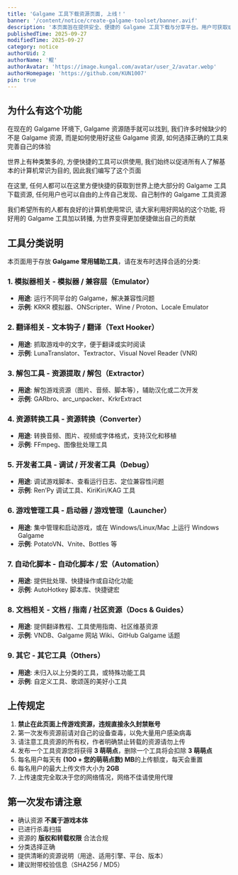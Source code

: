 ```yaml
---
title: 'Galgame 工具下载资源页面, 上线！'
banner: '/content/notice/create-galgame-toolset/banner.avif'
description: '本页面旨在提供安全、便捷的 Galgame 工具下载与分享平台。用户可获取或上传模拟器、翻译工具、解包/转换工具、开发者工具、启动器、自动化脚本及相关文档等资源。发布前请确保资源合法、不含游戏本体、已查毒并归类准确。平台鼓励合理使用工具、提升游戏体验，同时通过萌萌点机制激励优质分享，让每位用户都能安全、高效地探索 Galgame 世界。'
publishedTime: 2025-09-27
modifiedTime: 2025-09-27
category: notice
authorUid: 2
authorName: '鲲'
authorAvatar: 'https://image.kungal.com/avatar/user_2/avatar.webp'
authorHomepage: 'https://github.com/KUN1007'
pin: true
---
```


## 为什么有这个功能

在现在的 Galgame 环境下, Galgame 资源随手就可以找到, 我们许多时候缺少的不是 Galgame 资源, 而是如何使用好这些 Galgame 资源, 如何选择正确的工具来完善自己的体验

世界上有种类繁多的, 方便快捷的工具可以供使用, 我们始终以促进所有人了解基本的计算机常识为目的, 因此我们编写了这个页面

在这里, 任何人都可以在这里方便快捷的获取到世界上绝大部分的 Galgame 工具下载资源, 任何用户也可以自由的上传自己发现、自己制作的 Galgame 工具资源

我们希望所有的人都有良好的计算机使用常识, 请大家利用好网站的这个功能, 将好用的 Galgame 工具加以转播, 为世界变得更加便捷做出自己的贡献

## 工具分类说明

本页面用于存放 **Galgame 常用辅助工具**，请在发布时选择合适的分类:

### 1. 模拟器相关 - 模拟器 / 兼容层（Emulator）

- **用途**: 运行不同平台的 Galgame，解决兼容性问题
- **示例**: KRKR 模拟器、ONScripter、Wine / Proton、Locale Emulator

### 2. 翻译相关 - 文本钩子 / 翻译（Text Hooker）

- **用途**: 抓取游戏中的文字，便于翻译或实时阅读
- **示例**: LunaTranslator、Textractor、Visual Novel Reader (VNR)

### 3. 解包工具 - 资源提取 / 解包（Extractor）

- **用途**: 解包游戏资源（图片、音频、脚本等），辅助汉化或二次开发
- **示例**: GARbro、arc_unpacker、KrkrExtract

### 4. 资源转换工具 - 资源转换（Converter）

- **用途**: 转换音频、图片、视频或字体格式，支持汉化和移植
- **示例**: FFmpeg、图像批处理工具

### 5. 开发者工具 - 调试 / 开发者工具（Debug）

- **用途**: 调试游戏脚本、查看运行日志、定位兼容性问题
- **示例**: Ren’Py 调试工具、KiriKiri/KAG 工具

### 6. 游戏管理工具 - 启动器 / 游戏管理（Launcher）

- **用途**: 集中管理和启动游戏，或在 Windows/Linux/Mac 上运行 Windows Galgame
- **示例**: PotatoVN、Vnite、Bottles 等

### 7. 自动化脚本 - 自动化脚本 / 宏（Automation）

- **用途**: 提供批处理、快捷操作或自动化功能
- **示例**: AutoHotkey 脚本库、快捷键宏

### 8. 文档相关 - 文档 / 指南 / 社区资源（Docs & Guides）

- **用途**: 提供翻译教程、工具使用指南、社区维基资源
- **示例**: VNDB、Galgame 网站 Wiki、GitHub Galgame 话题

### 9. 其它 - 其它工具（Others）

- **用途**: 未归入以上分类的工具，或特殊功能工具
- **示例**: 自定义工具、歌颂莲的美好小工具

## 上传规定

1. **禁止在此页面上传游戏资源，违规直接永久封禁账号**
2. 第一次发布资源前请对自己的设备查毒，以免大量用户感染病毒
3. 请注意工具资源的所有权，作者明确禁止转载的资源请勿上传
4. 发布一个工具资源您将获得 **3 萌萌点**，删除一个工具将会扣除 **3 萌萌点**
5. 每名用户每天有 **(100 + 您的萌萌点数) MB**的上传额度，每天会重置
6. 每名用户的最大上传文件大小为 **2GB**
7. 上传速度完全取决于您的网络情况，网络不佳请使用代理

## 第一次发布请注意

- 确认资源 **不属于游戏本体**
- 已进行杀毒扫描
- 资源的 **版权和转载权限** 合法合规
- 分类选择正确
- 提供清晰的资源说明（用途、适用引擎、平台、版本）
- 建议附带校验信息（SHA256 / MD5）
